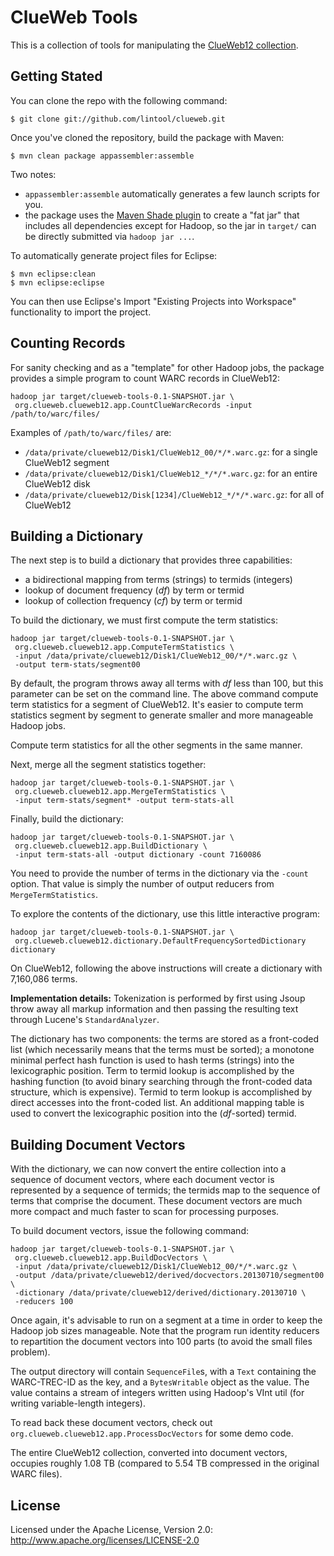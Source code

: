 ClueWeb Tools
=============

This is a collection of tools for manipulating the [ClueWeb12 collection](http://lemurproject.org/clueweb12/).


Getting Stated
--------------

You can clone the repo with the following command:

```
$ git clone git://github.com/lintool/clueweb.git
``` 

Once you've cloned the repository, build the package with Maven:

```
$ mvn clean package appassembler:assemble
```

Two notes:

+ `appassembler:assemble` automatically generates a few launch scripts for you.
+ the package uses the [Maven Shade plugin](http://maven.apache.org/plugins/maven-shade-plugin/) to create a "fat jar" that includes all dependencies except for Hadoop, so the jar in `target/` can be directly submitted via `hadoop jar ...`.

To automatically generate project files for Eclipse:

```
$ mvn eclipse:clean
$ mvn eclipse:eclipse
```

You can then use Eclipse's Import "Existing Projects into Workspace" functionality to import the project.

Counting Records
----------------

For sanity checking and as a "template" for other Hadoop jobs, the package provides a simple program to count WARC records in ClueWeb12:

```
hadoop jar target/clueweb-tools-0.1-SNAPSHOT.jar \
 org.clueweb.clueweb12.app.CountClueWarcRecords -input /path/to/warc/files/
```

Examples of `/path/to/warc/files/` are:

+ `/data/private/clueweb12/Disk1/ClueWeb12_00/*/*.warc.gz`: for a single ClueWeb12 segment
+ `/data/private/clueweb12/Disk1/ClueWeb12_*/*/*.warc.gz`: for an entire ClueWeb12 disk
+ `/data/private/clueweb12/Disk[1234]/ClueWeb12_*/*/*.warc.gz`: for all of ClueWeb12

Building a Dictionary
---------------------

The next step is to build a dictionary that provides three capabilities:

+ a bidirectional mapping from terms (strings) to termids (integers)
+ lookup of document frequency (*df*) by term or termid
+ lookup of collection frequency (*cf*) by term or termid

To build the dictionary, we must first compute the term statistics:

```
hadoop jar target/clueweb-tools-0.1-SNAPSHOT.jar \
 org.clueweb.clueweb12.app.ComputeTermStatistics \
 -input /data/private/clueweb12/Disk1/ClueWeb12_00/*/*.warc.gz \
 -output term-stats/segment00
```

By default, the program throws away all terms with *df* less than 100, but this parameter can be set on the command line. The above command compute term statistics for a segment of ClueWeb12. It's easier to compute term statistics segment by segment to generate smaller and more manageable Hadoop jobs.

Compute term statistics for all the other segments in the same manner.

Next, merge all the segment statistics together:

```
hadoop jar target/clueweb-tools-0.1-SNAPSHOT.jar \
 org.clueweb.clueweb12.app.MergeTermStatistics \
 -input term-stats/segment* -output term-stats-all
```

Finally, build the dictionary:

```
hadoop jar target/clueweb-tools-0.1-SNAPSHOT.jar \
 org.clueweb.clueweb12.app.BuildDictionary \
 -input term-stats-all -output dictionary -count 7160086
```

You need to provide the number of terms in the dictionary via the `-count` option. That value is simply the number of output reducers from `MergeTermStatistics`.

To explore the contents of the dictionary, use this little interactive program:

```
hadoop jar target/clueweb-tools-0.1-SNAPSHOT.jar \
 org.clueweb.clueweb12.dictionary.DefaultFrequencySortedDictionary dictionary
```

On ClueWeb12, following the above instructions will create a dictionary with 7,160,086 terms.


**Implementation details:** Tokenization is performed by first using Jsoup throw away all markup information and then passing the resulting text through Lucene's `StandardAnalyzer`.

The dictionary has two components: the terms are stored as a front-coded list (which necessarily means that the terms must be sorted); a monotone minimal perfect hash function is used to hash terms (strings) into the lexicographic position. Term to termid lookup is accomplished by the hashing function (to avoid binary searching through the front-coded data structure, which is expensive). Termid to term lookup is accomplished by direct accesses into the front-coded list. An additional mapping table is used to convert the lexicographic position into the (*df*-sorted) termid. 

Building Document Vectors
-------------------------

With the dictionary, we can now convert the entire collection into a sequence of document vectors, where each document vector is represented by a sequence of termids; the termids map to the sequence of terms that comprise the document. These document vectors are much more compact and much faster to scan for processing purposes.

To build document vectors, issue the following command:

```
hadoop jar target/clueweb-tools-0.1-SNAPSHOT.jar \
 org.clueweb.clueweb12.app.BuildDocVectors \
 -input /data/private/clueweb12/Disk1/ClueWeb12_00/*/*.warc.gz \
 -output /data/private/clueweb12/derived/docvectors.20130710/segment00 \
 -dictionary /data/private/clueweb12/derived/dictionary.20130710 \
 -reducers 100
```

Once again, it's advisable to run on a segment at a time in order to keep the Hadoop job sizes manageable. Note that the program run identity reducers to repartition the document vectors into 100 parts (to avoid the small files problem).

The output directory will contain `SequenceFile`s, with a `Text` containing the WARC-TREC-ID as the key, and a `BytesWritable` object as the value. The value contains a stream of integers written using Hadoop's VInt util (for writing variable-length integers).

To read back these document vectors, check out `org.clueweb.clueweb12.app.ProcessDocVectors` for some demo code.

The entire ClueWeb12 collection, converted into document vectors, occupies roughly 1.08 TB (compared to 5.54 TB compressed in the original WARC files).

License
-------

Licensed under the Apache License, Version 2.0: http://www.apache.org/licenses/LICENSE-2.0
